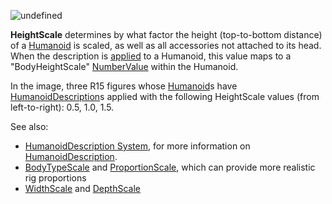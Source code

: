 ![undefined](https://prod.docsiteassets.roblox.com/assets/blt421188ba32f3ef21/HeightScale.jpg)

**HeightScale** determines by what factor the height (top-to-bottom
distance) of a [Humanoid](https://create.roblox.com/docs/reference/engine/classes/Humanoid) is scaled, as well as all accessories not
attached to its head. When the description is
[applied](https://create.roblox.com/docs/reference/engine/classes/Humanoid#ApplyDescription) to a Humanoid, this value maps to a
"BodyHeightScale" [NumberValue](https://create.roblox.com/docs/reference/engine/classes/NumberValue) within the Humanoid.

In the image, three R15 figures whose [Humanoid](https://create.roblox.com/docs/reference/engine/classes/Humanoid)s have
[HumanoidDescription](https://create.roblox.com/docs/reference/engine/classes/HumanoidDescription)s applied with the following HeightScale values (from
left-to-right): 0.5, 1.0, 1.5.

See also:

- [HumanoidDescription System](/avatar/characters/character-customization#humanoiddescription),
  for more information on [HumanoidDescription](https://create.roblox.com/docs/reference/engine/classes/HumanoidDescription).
- [BodyTypeScale](https://create.roblox.com/docs/reference/engine/classes/HumanoidDescription#BodyTypeScale) and
  [ProportionScale](https://create.roblox.com/docs/reference/engine/classes/HumanoidDescription#ProportionScale), which can provide
  more realistic rig proportions
- [WidthScale](https://create.roblox.com/docs/reference/engine/classes/HumanoidDescription#HeightScale) and
  [DepthScale](https://create.roblox.com/docs/reference/engine/classes/HumanoidDescription#DepthScale)
